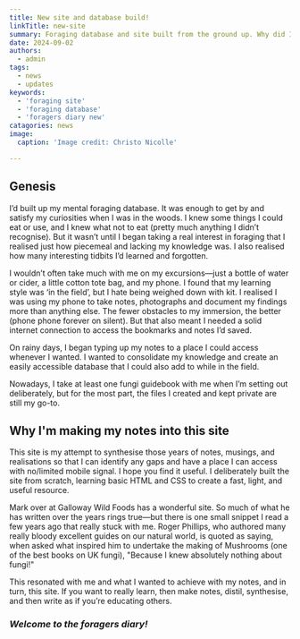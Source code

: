 ```yaml
---
title: New site and database build!
linkTitle: new-site
summary: Foraging database and site built from the ground up. Why did I set out on this project.
date: 2024-09-02
authors:
  - admin
tags:
  - news
  - updates
keywords:
  - 'foraging site'
  - 'foraging database'
  - 'foragers diary new'
catagories: news
image:
  caption: 'Image credit: Christo Nicolle'

---
```


## Genesis

I’d built up my mental foraging database. It was enough to get by and satisfy my curiosities when I was in the woods. I knew some things I could eat or use, and I knew what not to eat (pretty much anything I didn’t recognise). But it wasn’t until I began taking a real interest in foraging that I realised just how piecemeal and lacking my knowledge was. I also realised how many interesting tidbits I’d learned and forgotten.

I wouldn’t often take much with me on my excursions—just a bottle of water or cider, a little cotton tote bag, and my phone. I found that my learning style was ‘in the field’, but I hate being weighed down with kit. I realised I was using my phone to take notes, photographs and document my findings more than anything else. The fewer obstacles to my immersion, the better (phone phone forever on silent). But that also meant I needed a solid internet connection to access the bookmarks and notes I’d saved.

On rainy days, I began typing up my notes to a place I could access whenever I wanted. I wanted to consolidate my knowledge and create an easily accessible database that I could also add to while in the field.

Nowadays, I take at least one fungi guidebook with me when I’m setting out deliberately, but for the most part, the files I created and kept private are still my go-to.

## Why I'm making my notes into this site

This site is my attempt to synthesise those years of notes, musings, and realisations so that I can identify any gaps and have a place I can access with no/limited mobile signal. I hope you find it useful. I deliberately built the site from scratch, learning basic HTML and CSS to create a fast, light, and useful resource.

Mark over at Galloway Wild Foods has a wonderful site. So much of what he has written over the years rings true—but there is one small snippet I read a few years ago that really stuck with me. Roger Phillips, who authored many really bloody excellent guides on our natural world, is quoted as saying, when asked what inspired him to undertake the making of Mushrooms (one of the best books on UK fungi), "Because I knew absolutely nothing about fungi!"

This resonated with me and what I wanted to achieve with my notes, and in turn, this site. If you want to really learn, then make notes, distil, synthesise, and then write as if you’re educating others.

### *Welcome to the foragers diary!*
